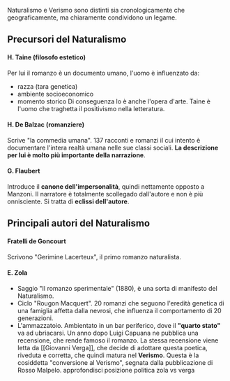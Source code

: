 Naturalismo e Verismo sono distinti sia cronologicamente che geograficamente, ma chiaramente condividono un legame.

## Precursori del Naturalismo
#### H. Taine (filosofo estetico)
Per lui il romanzo è un documento umano, l'uomo è influenzato da:
- razza (tara genetica)
- ambiente socioeconomico
- momento storico
Di conseguenza lo è anche l'opera d'arte.
Taine è l'uomo che traghetta il positivismo nella letteratura.
#### H. De Balzac (romanziere)
Scrive "la commedia umana". 137 racconti e romanzi il cui intento è documentare l'intera realtà umana nelle sue classi sociali. **La descrizione per lui è molto più importante della narrazione**.
#### G. Flaubert
Introduce il **canone dell'impersonalità**, quindi nettamente opposto a Manzoni. Il narratore è totalmente scollegado dall'autore e non è più onnisciente. Si tratta di **eclissi dell'autore**.

## Principali autori del Naturalismo
#### Fratelli de Goncourt
Scrivono "Gerimine Lacerteux", il primo romanzo naturalista.
#### E. Zola
- Saggio "Il romanzo sperimentale" (1880), è una sorta di manifesto del Naturalismo.
- Ciclo "Rougon Macquert". 20 romanzi che seguono l'eredità genetica di una famiglia affetta dalla nevrosi, che influenza il comportamento di 20 generazioni.
- L'ammazzatoio. Ambientato in un bar periferico, dove il **"quarto stato"** va ad ubriacarsi. Un anno dopo Luigi Capuana ne pubblica una recensione, che rende famoso il romanzo. La stessa recensione viene letta da [[Giovanni Verga]], che decide di adottare questa poetica, riveduta e corretta, che quindi matura nel **Verismo**. Questa è la cosiddetta "conversione al Verismo", segnata dalla pubblicazione di Rosso Malpelo. approfondisci posizione politica zola vs verga